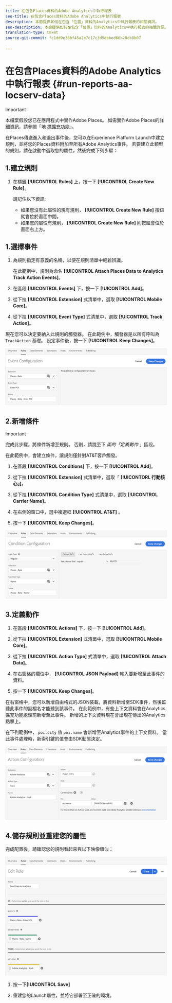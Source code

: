 ```yaml
---
title: 在包含Places資料的Adobe Analytics中執行報表
seo-title: 在包含Places資料的Adobe Analytics中執行報表
description: 本節提供如何在包含「位置」資料的Analytics中執行報表的相關資訊。
seo-description: 本節提供如何在包含「位置」資料的Analytics中執行報表的相關資訊。
translation-type: tm+mt
source-git-commit: fc1dd9e36bf45a2e7c17c3d9dbbed66b28cb8b07

---
```



# 在包含Places資料的Adobe Analytics中執行報表 {#run-reports-aa-locserv-data}

>[!IMPORTANT]
>
>本檔案假設您已在應用程式中實作Adobe Places。 如需實作Adobe Places的詳細資訊，請參閱「地 [標擴充功能](/help/places-ext-aep-sdks/places-extension/places-extension.md)」。

在Places傳送進入和退出事件後，您可以在Experience Platform Launch中建立規則，並將您的Places資料附加至所有Adobe Analytics事件。 若要建立此類型的規則，請在啟動中選取您的屬性，然後完成下列步驟：

## 1.建立規則

1. 在標籤 **[!UICONTROL Rules]** 上，按一下 **[!UICONTROL Create New Rule]**。

   請記住以下資訊:
   * 如果您沒有此屬性的現有規則， **[!UICONTROL Create New Rule]** 按鈕就會位於畫面中間。
   * 如果您的屬性有規則， **[!UICONTROL Create New Rule]** 則按鈕會位於畫面右上方。

## 1.選擇事件

1. 為規則指定有意義的名稱，以便在規則清單中輕鬆辨識。

   在此範例中，規則為命名 **[!UICONTROL Attach Places Data to Analytics Track Action Events]**。

2. 在區段 **[!UICONTROL Events]** 下，按一下 **[!UICONTROL Add]**。

3. 從下拉 **[!UICONTROL Extension]** 式清單中，選取 **[!UICONTROL Mobile Core]**。

4. 從下拉 **[!UICONTROL Event Type]** 式清單中，選取 **[!UICONTROL Track Action]**。

現在您可以決定要納入此規則的觸發器。 在此範例中，觸發器是以所有呼叫為 `TrackAction` 基礎。 設定事件後，按一下 **[!UICONTROL Keep Changes]**。

!["建立事件"](/help/assets/pt-selectEvent.png)


## 2.新增條件

>[!IMPORTANT]
>
>完成此步驟，將條件新增至規則。 否則，請跳至下 *面的「定義動作* 」區段。

在此範例中，會建立條件，讓規則僅針對AT&amp;T客戶觸發。

1. 在區段 **[!UICONTROL Conditions]** 下，按一下 **[!UICONTROL Add]**。

2. 從下拉 **[!UICONTROL Extension]** 式清單中，選取「 **[!UICONTORL 行動核心」]**。

3. 從下拉 **[!UICONTROL Condition Type]** 式清單中，選取 **[!UICONTROL Carrier Name]**。

4. 在右側的窗口中，選中複選框 **[!UICONTROL AT&T]** 。

5. 按一下 **[!UICONTROL Keep Changes]**。

!["建立條件"](/help/assets/pt-setCondition.png)

## 3.定義動作

1. 在區段 **[!UICONTROL Actions]** 下，按一下 **[!UICONTROL Add]**。

2. 從下拉 **[!UICONTROL Extension]** 式清單中，選取 **[!UICONTROL Mobile Core]**。

3. 從下拉 **[!UICONTROL Action Type]** 式清單中，選取 **[!UICONTROL Attach Data]**。

4. 在右窗格的欄位中， **[!UICONTROL JSON Payload]** 輸入要新增至此事件的資料。

5. 按一下 **[!UICONTROL Keep Changes]**。

在右窗格中，您可以新增自由格式的JSON裝載，將資料新增至SDK事件，然後監聽此事件的副檔名才能聽到該事件。 在此範例中，有些上下文資料會在Analytics擴充功能處理前新增至此事件。 新增的上下文資料現在會出現在傳出的Analytics點擊上。

在下列範例中， `poi.city` 值 `poi.name` 會新增至Analytics事件的上下文資料。 當此事件處理時，新索引鍵的值會由SDK動態決定。

![「建立動作」](/help/assets/pt-setAction.png)

## 4.儲存規則並重建您的屬性

完成配置後，請確認您的規則看起來與以下映像類似：

!["規則已完成。"](/help/assets/pt-ruleComplete.png)

1. 按一下&#x200B;**[!UICONTROL Save]**

2. 重建您的Launch屬性，並將它部署至正確的環境。
